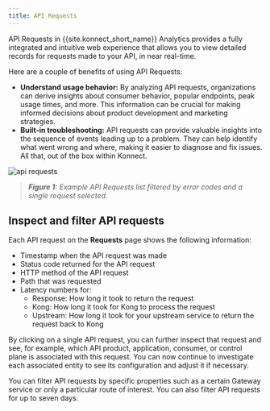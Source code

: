```yaml
---
title: API Requests
---
```


API Requests in {{site.konnect_short_name}} Analytics provides a fully integrated and intuitive web experience that allows you to view detailed records for requests made to your API, in near real-time.

Here are a couple of benefits of using API Requests:
* **Understand usage behavior:** By analyzing API requests, organizations can derive insights about consumer behavior, popular endpoints, peak usage times, and more. This information can be crucial for making informed decisions about product development and marketing strategies.
* **Built-in troubleshooting:** API requests can provide valuable insights into the sequence of events leading up to a problem. They can help identify what went wrong and where, making it easier to diagnose and fix issues. All that, out of the box within Konnect.

![api requests](/assets/images/products/konnect/analytics/konnect-analytics-api-requests.png)
> _**Figure 1:** Example API Requests list filtered by error codes and a single request selected._

## Inspect and filter API requests

Each API request on the **Requests** page shows the following information:
* Timestamp when the API request was made
* Status code returned for the API request
* HTTP method of the API request
* Path that was requested
* Latency numbers for:
  * Response: How long it took to return the request
  * Kong: How long it took for Kong to process the request
  * Upstream: How long it took for your upstream service to return the request back to Kong

By clicking on a single API request, you can further inspect that request and see, for example, which API product, application, consumer, or control plane is associated with this request. You can now continue to investigate each associated entity to see its configuration and adjust it if necessary.

You can filter API requests by specific properties such as a certain Gateway service or only a particular route of interest. You can also filter API requests for up to seven days.